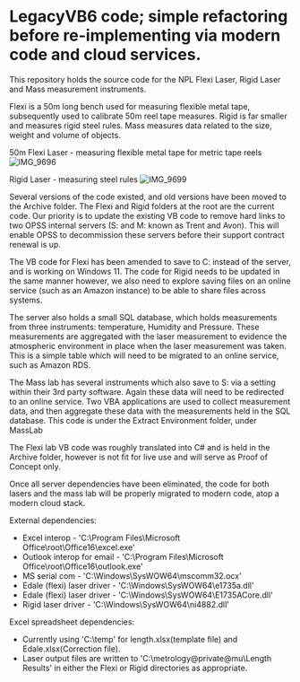 # LegacyVB6 code; simple refactoring before re-implementing via modern code and cloud services.

This repository holds the source code for the NPL Flexi Laser, Rigid Laser and Mass measurement instruments.

Flexi is a 50m long bench used for measuring flexible metal tape, subsequently used to calibrate 50m reel tape measures.
Rigid is far smaller and measures rigid steel rules.
Mass measures data related to the size, weight and volume of objects.

50m Flexi Laser - measuring flexible metal tape for metric tape reels
![IMG_9696](https://github.com/OfficeForProductSafetyAndStandards/LegacyVB6/assets/38748914/a289f13d-d48b-424a-a633-4c0a55284d50)


Rigid Laser - measuring steel rules
![IMG_9699](https://github.com/OfficeForProductSafetyAndStandards/LegacyVB6/assets/38748914/fd95f945-9de5-410a-8841-c8b603ff1fc9)

Several versions of the code existed, and old versions have been moved to the Archive folder. The Flexi and Rigid folders at the root are the current code.
Our priority is to update the existing VB code to remove hard links to two OPSS internal servers (S: and M: known as Trent and Avon).
This will enable OPSS to decommission these servers before their support contract renewal is up.

The VB code for Flexi has been amended to save to C: instead of the server, and is working on Windows 11.
The code for Rigid needs to be updated in the same manner however, we also need to explore saving files on an online service (such as an Amazon instance) to be able to share files across systems.

The server also holds a small SQL database, which holds measurements from three instruments: temperature, Humidity and Pressure.
These measurements are aggregated with the laser measurement to evidence the atmospheric environment in place when the laser measurement was taken.
This is a simple table which will need to be migrated to an online service, such as Amazon RDS.

The Mass lab has several instruments which also save to S: via a setting within their 3rd party software. Again these data will need to be redirected to an online service. Two VBA applications are used to collect measurement data, and then aggregate these data with the measurements held in the SQL database.
This code is under the Extract Environment folder, under MassLab

The Flexi lab VB code was roughly translated into C# and is held in the Archive folder, however is not fit for live use and will serve as Proof of Concept only.

Once all server dependencies have been eliminated, the code for both lasers and the mass lab will be properly migrated to modern code, atop a modern cloud stack.

External dependencies:
  * Excel interop - 'C:\Program Files\Microsoft Office\root\Office16\excel.exe'
  * Outlook interop for email - 'C:\Program Files\Microsoft Office\root\Office16\outlook.exe'
  * MS serial com - 'C:\Windows\SysWOW64\mscomm32.ocx'
  * Edale (flexi) laser driver - 'C:\Windows\SysWOW64\e1735a.dll'
  * Edale (flexi) laser driver - 'C:\Windows\SysWOW64\E1735ACore.dll'
  * Rigid laser driver - 'C:\Windows\SysWOW64\ni4882.dll'

Excel spreadsheet dependencies:
  * Currently using 'C:\temp' for length.xlsx(template file) and Edale.xlsx(Correction file).
  * Laser output files are written to 'C:\metrology\@private\@mu\Length Results' in either the Flexi or Rigid directories as appropriate.
